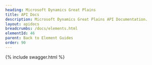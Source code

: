 ```yaml
---
heading: Microsoft Dynamics Great Plains
title: API Docs
description: Microsoft Dynamics Great Plains API Documentation.
layout: apidocs
breadcrumbs: /docs/elements.html
elementId: 46
parent: Back to Element Guides
order: 90
---
```


{% include swagger.html %}
